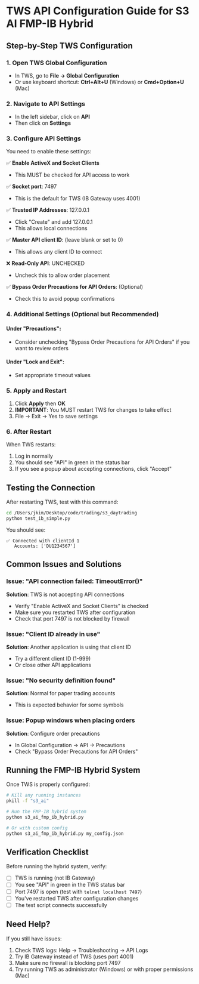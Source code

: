 # TWS API Configuration Guide for S3 AI FMP-IB Hybrid

## Step-by-Step TWS Configuration

### 1. Open TWS Global Configuration
- In TWS, go to **File → Global Configuration**
- Or use keyboard shortcut: **Ctrl+Alt+U** (Windows) or **Cmd+Option+U** (Mac)

### 2. Navigate to API Settings
- In the left sidebar, click on **API**
- Then click on **Settings**

### 3. Configure API Settings
You need to enable these settings:

✅ **Enable ActiveX and Socket Clients**
- This MUST be checked for API access to work

✅ **Socket port**: 7497
- This is the default for TWS (IB Gateway uses 4001)

✅ **Trusted IP Addresses**: 127.0.0.1
- Click "Create" and add 127.0.0.1
- This allows local connections

✅ **Master API client ID**: (leave blank or set to 0)
- This allows any client ID to connect

❌ **Read-Only API**: UNCHECKED
- Uncheck this to allow order placement

✅ **Bypass Order Precautions for API Orders**: (Optional)
- Check this to avoid popup confirmations

### 4. Additional Settings (Optional but Recommended)

#### Under "Precautions":
- Consider unchecking "Bypass Order Precautions for API Orders" if you want to review orders

#### Under "Lock and Exit":
- Set appropriate timeout values

### 5. Apply and Restart
1. Click **Apply** then **OK**
2. **IMPORTANT**: You MUST restart TWS for changes to take effect
3. File → Exit → Yes to save settings

### 6. After Restart
When TWS restarts:
1. Log in normally
2. You should see "API" in green in the status bar
3. If you see a popup about accepting connections, click "Accept"

## Testing the Connection

After restarting TWS, test with this command:
```bash
cd /Users/jkim/Desktop/code/trading/s3_daytrading
python test_ib_simple.py
```

You should see:
```
✅ Connected with clientId 1
   Accounts: ['DU1234567']
```

## Common Issues and Solutions

### Issue: "API connection failed: TimeoutError()"
**Solution**: TWS is not accepting API connections
- Verify "Enable ActiveX and Socket Clients" is checked
- Make sure you restarted TWS after configuration
- Check that port 7497 is not blocked by firewall

### Issue: "Client ID already in use"
**Solution**: Another application is using that client ID
- Try a different client ID (1-999)
- Or close other API applications

### Issue: "No security definition found"
**Solution**: Normal for paper trading accounts
- This is expected behavior for some symbols

### Issue: Popup windows when placing orders
**Solution**: Configure order precautions
- In Global Configuration → API → Precautions
- Check "Bypass Order Precautions for API Orders"

## Running the FMP-IB Hybrid System

Once TWS is properly configured:

```bash
# Kill any running instances
pkill -f "s3_ai"

# Run the FMP-IB hybrid system
python s3_ai_fmp_ib_hybrid.py

# Or with custom config
python s3_ai_fmp_ib_hybrid.py my_config.json
```

## Verification Checklist

Before running the hybrid system, verify:
- [ ] TWS is running (not IB Gateway)
- [ ] You see "API" in green in the TWS status bar
- [ ] Port 7497 is open (test with `telnet localhost 7497`)
- [ ] You've restarted TWS after configuration changes
- [ ] The test script connects successfully

## Need Help?

If you still have issues:
1. Check TWS logs: Help → Troubleshooting → API Logs
2. Try IB Gateway instead of TWS (uses port 4001)
3. Make sure no firewall is blocking port 7497
4. Try running TWS as administrator (Windows) or with proper permissions (Mac)